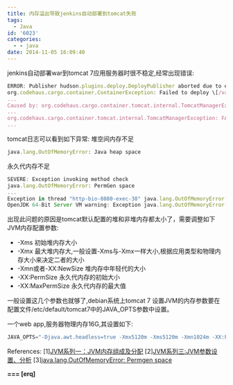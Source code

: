 ```yaml
---
title: 内存溢出导致jenkins自动部署到tomcat失败
tags:
  - Java
id: '6023'
categories:
  - - java
date: 2014-11-05 16:09:40
---
```



<!-- more -->
jenkins自动部署war到tomcat 7应用服务器时很不稳定,经常出现错误:

```js
ERROR: Publisher hudson.plugins.deploy.DeployPublisher aborted due to exception
org.codehaus.cargo.container.ContainerException: Failed to deploy \[/var/lib/jenkins/jobs/devel_auto_build_deploy/workspace/build/libs/reis.war\]
...
Caused by: org.codehaus.cargo.container.tomcat.internal.TomcatManagerException: FAIL - Encountered exception javax.management.RuntimeErrorException: Error invoking method check
...
org.codehaus.cargo.container.tomcat.internal.TomcatManagerException: FAIL - Encountered exception javax.management.RuntimeErrorException: Error invoking method check
...
```

tomcat日志可以看到如下异常:
堆空间内存不足
```js
java.lang.OutOfMemoryError: Java heap space
```

永久代内存不足
```js
SEVERE: Exception invoking method check
java.lang.OutOfMemoryError: PermGen space
...
Exception in thread "http-bio-8080-exec-38" java.lang.OutOfMemoryError: PermGen space
OpenJDK 64-Bit Server VM warning: Exception java.lang.OutOfMemoryError occurred dispatching signal SIGTERM to handler- the VM may need to be forcibly terminated
```

出现此问题的原因是tomcat默认配置的堆和非堆内存都太小了，需要调整如下JVM内存配置参数:

*   \-Xms
初始堆内存大小
*   \-Xmx
最大堆内存大,一般设置-Xms与-Xmx一样大小,根据应用类型和物理内存大小来决定二者的大小
*   \-Xmn或者-XX:NewSize
堆内存中年轻代的大小
*   \-XX:PermSize
永久代内存的初始大小
*   \-XX:MaxPermSize
永久代内存的最大值

一般设置这几个参数也就够了,debian系统上tomcat 7 设置JVM的内存参数要在配置文件/etc/default/tomcat7中的JAVA_OPTS参数中设置。

一个web app,服务器物理内存16G,其设置如下:
```js
JAVA_OPTS="-Djava.awt.headless=true -Xmx5120m -Xms5120m -Xmn1024m -XX:PermSize=1024m -XX:MaxPermSize=1024m -XX:+UseConcMarkSweepGC"
```

References:
\[1\][JVM系列一：JVM内存组成及分配](http://www.cnblogs.com/redcreen/archive/2011/05/04/2036387.html)
\[2\][JVM系列三:JVM参数设置、分析](http://www.cnblogs.com/redcreen/archive/2011/05/04/2037057.html)
\[3\][java.lang.OutOfMemoryError: Permgen space](https://plumbr.eu/outofmemoryerror/permgen-space)

**\===
\[erq\]**